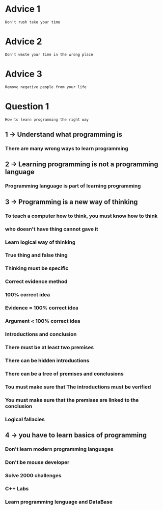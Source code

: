# Advice 1
	Don't rush take your time
# Advice 2
	Don't waste your time in the wrong place
# Advice 3
	Remove negative people from your life


# Question 1
	How to learn programming the right way
## 1 ->	Understand what programming is
###			There are many wrong ways to learn programming
## 2 ->	Learning programming is not a programming language	
###			Programming language is part of learning programming
## 3 -> Programming is a new way of thinking
###			To teach a computer how to think, you must know how to think
###			who doesn't have thing cannot gave it
###			Learn logical way of thinking			
###				True thing and false thing
###				Thinking must be specific
###				Correct evidence method
###					100% correct idea
###					Evidence	= 100% correct idea
###					Argument	< 100% correct idea
###					Introductions and conclusion
###					There must be at least two premises
###					There can be hidden introductions
###					There can be a tree of premises and conclusions
###					Tou must make sure that The introductions must be verified
###					You must make sure that the premises are linked to the conclusion
###				Logical fallacies
## 4 -> you have to learn basics of programming
###			Don't learn modern programming languages
###			Don't be mouse developer
###			Solve 2000 challenges
###				C++ Labs
###			Learn programming lenguage and DataBase
